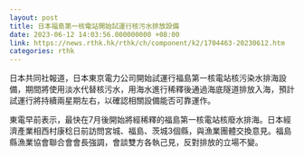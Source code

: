 ```yaml
---
layout: post
title: 日本福島第一核電站開始試運行核污水排放設備
date: 2023-06-12 14:03:56.000000000 +08:00
link: https://news.rthk.hk/rthk/ch/component/k2/1704463-20230612.htm
categories: rthk
---
```


日本共同社報道，日本東京電力公司開始試運行福島第一核電站核污染水排海設備，期間將使用淡水代替核污水，用海水進行稀釋後通過海底隧道排放入海，預計試運行將持續兩星期左右，以確認相關設備能否可靠運作。 

東電早前表示，最快在7月後開始將經稀釋的福島第一核電站核廢水排海。日本經濟產業相西村康稔日前訪問宮城、福島、茨城3個縣，與漁業團體交換意見。福島縣漁業協會聯合會會長強調，會談雙方各執己見，反對排放的立場不變。
